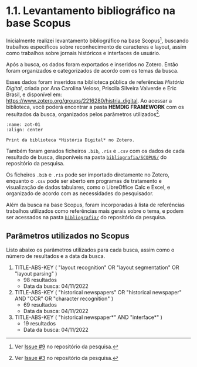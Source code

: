 # 1.1. Levantamento bibliográfico na base Scopus

Inicialmente realizei levantamento bibliográfico na base Scopus[^1], buscando trabalhos específicos sobre reconhecimento de caracteres e layout, assim como trabalhos sobre jornais históricos e interfaces de usuário.

Após a busca, os dados foram exportados e inseridos no Zotero. Então foram organizados e categorizados de acordo com os temas da busca. 

Esses dados foram inseridos na biblioteca pública de referências *História Digital*, criada por Ana Carolina Veloso, Priscila Silveira Valverde e Eric Brasil, e disponível em: https://www.zotero.org/groups/2216280/histria_digital. Ao acessar a biblioteca, você poderá encontrar a pasta **HEMDIG FRAMEWORK** com os resultados da busca, organizados pelos parâmetros utilizados[^2].

```{figure} ../../assets/images/print_bib_zot.png
:name: zot-01
:align: center

Print da biblioteca *História Digital* no Zotero.
```

Também foram gerados ficheiros `.bib`, `.ris` e `.csv` com os dados de cada resultado de busca, disponíveis na pasta [`bibliografia/SCOPUS/`](https://github.com/ericbrasiln/hemdig-framework/tree/main/bibliografia/SCOPUS) do repositório da pesquisa.

Os ficheiros `.bib` e `.ris` pode ser importado diretamente no Zotero, enquanto o `.csv` pode ser aberto em programas de tratamento e visualização de dados tabulares, como o LibreOffice Calc e Excel, e organizado de acordo com as necessidades do pesquisador.

Além da busca na base Scopus, foram incorporadas à lista de referências trabalhos utilizados como referências mais gerais sobre o tema, e podem ser acessados na pasta [`bibliografia/`](../../bibliografia) do repositório da pesquisa.

## Parâmetros utilizados no Scopus

Listo abaixo os parâmetros utilizados para cada busca, assim como o número de resultados e a data da busca.

1. TITLE-ABS-KEY ( "layout recognition"  OR  "layout segmentation"  OR  "layout parsing" ) 
   - 98 resultados 
   - Data da busca: 04/11/2022
2. TITLE-ABS-KEY ( "historical newspapers"  OR  "historical newspaper"  AND  "OCR"  OR  "character recognition" )
   - 69 resultados
   - Data da busca: 04/11/2022
3. TITLE-ABS-KEY ( "historical newspaper*"  AND  "interface*" ) 
   - 19 resultados
   - Data da busca: 04/11/2022


[^1]: Ver [Issue #9](https://github.com/ericbrasiln/hemdig-framework/issues/9) no repositório da pesquisa.

[^2]: Ver [Issue #3](https://github.com/ericbrasiln/hemdig-framework/issues/3) no repositório da pesquisa.